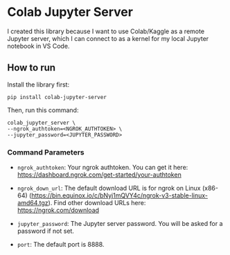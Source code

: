 # Colab Jupyter Server
I created this library because I want to use Colab/Kaggle as a remote Jupyter server, which I can connect to as a kernel for my local Jupyter notebook in VS Code.

## How to run
Install the library first:
```
pip install colab-jupyter-server
```
Then, run this command:
```
colab_jupyter_server \
--ngrok_authtoken=<NGROK_AUTHTOKEN> \
--jupyter_password=<JUPYTER_PASSWORD>
```

### Command Parameters
- `ngrok_authtoken`: Your ngrok authtoken. You can get it here: https://dashboard.ngrok.com/get-started/your-authtoken

- `ngrok_down_url`: The default download URL is for ngrok on Linux (x86-64) (https://bin.equinox.io/c/bNyj1mQVY4c/ngrok-v3-stable-linux-amd64.tgz). Find other download URLs here: https://ngrok.com/download

- `jupyter_password`: The Jupyter server password. You will be asked for a password if not set.

- `port`: The default port is 8888.